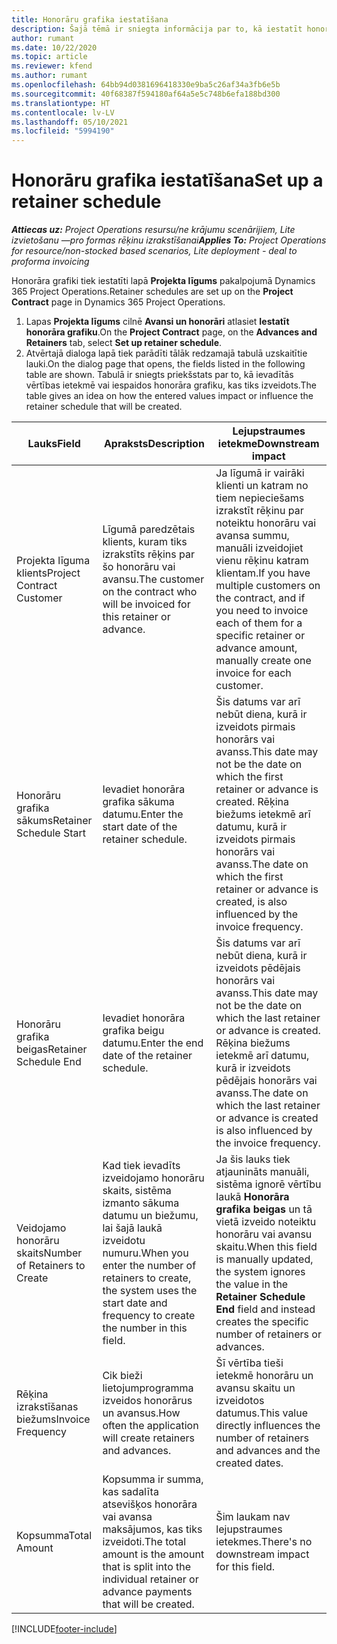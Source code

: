 ```yaml
---
title: Honorāru grafika iestatīšana
description: Šajā tēmā ir sniegta informācija par to, kā iestatīt honorāra grafiku risinājumā Project Operations.
author: rumant
ms.date: 10/22/2020
ms.topic: article
ms.reviewer: kfend
ms.author: rumant
ms.openlocfilehash: 64bb94d0381696418330e9ba5c26af34a3fb6e5b
ms.sourcegitcommit: 40f68387f594180af64a5e5c748b6efa188bd300
ms.translationtype: HT
ms.contentlocale: lv-LV
ms.lasthandoff: 05/10/2021
ms.locfileid: "5994190"
---
```

# <a name="set-up-a-retainer-schedule"></a><span data-ttu-id="82055-103">Honorāru grafika iestatīšana</span><span class="sxs-lookup"><span data-stu-id="82055-103">Set up a retainer schedule</span></span>

<span data-ttu-id="82055-104">_**Attiecas uz:** Project Operations resursu/ne krājumu scenārijiem, Lite izvietošanu —pro formas rēķinu izrakstīšanai_</span><span class="sxs-lookup"><span data-stu-id="82055-104">_**Applies To:** Project Operations for resource/non-stocked based scenarios, Lite deployment - deal to proforma invoicing_</span></span>

<span data-ttu-id="82055-105">Honorāra grafiki tiek iestatīti lapā **Projekta līgums** pakalpojumā Dynamics 365 Project Operations.</span><span class="sxs-lookup"><span data-stu-id="82055-105">Retainer schedules are set up on the **Project Contract** page in Dynamics 365 Project Operations.</span></span>

1. <span data-ttu-id="82055-106">Lapas **Projekta līgums** cilnē **Avansi un honorāri** atlasiet **Iestatīt honorāra grafiku**.</span><span class="sxs-lookup"><span data-stu-id="82055-106">On the **Project Contract** page, on the **Advances and Retainers** tab, select **Set up retainer schedule**.</span></span>
2. <span data-ttu-id="82055-107">Atvērtajā dialoga lapā tiek parādīti tālāk redzamajā tabulā uzskaitītie lauki.</span><span class="sxs-lookup"><span data-stu-id="82055-107">On the dialog page that opens, the fields listed in the following table are shown.</span></span> <span data-ttu-id="82055-108">Tabulā ir sniegts priekšstats par to, kā ievadītās vērtības ietekmē vai iespaidos honorāra grafiku, kas tiks izveidots.</span><span class="sxs-lookup"><span data-stu-id="82055-108">The table gives an idea on how the entered values impact or influence the retainer schedule that will be created.</span></span>

| <span data-ttu-id="82055-109">Lauks</span><span class="sxs-lookup"><span data-stu-id="82055-109">Field</span></span> | <span data-ttu-id="82055-110">Apraksts</span><span class="sxs-lookup"><span data-stu-id="82055-110">Description</span></span> | <span data-ttu-id="82055-111">Lejupstraumes ietekme</span><span class="sxs-lookup"><span data-stu-id="82055-111">Downstream impact</span></span> |
| --- | --- | --- |
| <span data-ttu-id="82055-112">Projekta līguma klients</span><span class="sxs-lookup"><span data-stu-id="82055-112">Project Contract Customer</span></span> | <span data-ttu-id="82055-113">Līgumā paredzētais klients, kuram tiks izrakstīts rēķins par šo honorāru vai avansu.</span><span class="sxs-lookup"><span data-stu-id="82055-113">The customer on the contract who will be invoiced for this retainer or advance.</span></span> | <span data-ttu-id="82055-114">Ja līgumā ir vairāki klienti un katram no tiem nepieciešams izrakstīt rēķinu par noteiktu honorāru vai avansa summu, manuāli izveidojiet vienu rēķinu katram klientam.</span><span class="sxs-lookup"><span data-stu-id="82055-114">If you have multiple customers on the contract, and if you need to invoice each of them for a specific retainer or advance amount, manually create one invoice for each customer.</span></span> |
| <span data-ttu-id="82055-115">Honorāru grafika sākums</span><span class="sxs-lookup"><span data-stu-id="82055-115">Retainer Schedule Start</span></span> | <span data-ttu-id="82055-116">Ievadiet honorāra grafika sākuma datumu.</span><span class="sxs-lookup"><span data-stu-id="82055-116">Enter the start date of the retainer schedule.</span></span> | <span data-ttu-id="82055-117">Šis datums var arī nebūt diena, kurā ir izveidots pirmais honorārs vai avanss.</span><span class="sxs-lookup"><span data-stu-id="82055-117">This date may not be the date on which the first retainer or advance is created.</span></span> <span data-ttu-id="82055-118">Rēķina biežums ietekmē arī datumu, kurā ir izveidots pirmais honorārs vai avanss.</span><span class="sxs-lookup"><span data-stu-id="82055-118">The date on which the first retainer or advance is created, is also influenced by the invoice frequency.</span></span> |
| <span data-ttu-id="82055-119">Honorāru grafika beigas</span><span class="sxs-lookup"><span data-stu-id="82055-119">Retainer Schedule End</span></span> | <span data-ttu-id="82055-120">Ievadiet honorāra grafika beigu datumu.</span><span class="sxs-lookup"><span data-stu-id="82055-120">Enter the end date of the retainer schedule.</span></span> | <span data-ttu-id="82055-121">Šis datums var arī nebūt diena, kurā ir izveidots pēdējais honorārs vai avanss.</span><span class="sxs-lookup"><span data-stu-id="82055-121">This date may not be the date on which the last retainer or advance is created.</span></span> <span data-ttu-id="82055-122">Rēķina biežums ietekmē arī datumu, kurā ir izveidots pēdējais honorārs vai avanss.</span><span class="sxs-lookup"><span data-stu-id="82055-122">The date on which the last retainer or advance is created is also influenced by the invoice frequency.</span></span> |
| <span data-ttu-id="82055-123">Veidojamo honorāru skaits</span><span class="sxs-lookup"><span data-stu-id="82055-123">Number of Retainers to Create</span></span> | <span data-ttu-id="82055-124">Kad tiek ievadīts izveidojamo honorāru skaits, sistēma izmanto sākuma datumu un biežumu, lai šajā laukā izveidotu numuru.</span><span class="sxs-lookup"><span data-stu-id="82055-124">When you enter the number of retainers to create, the system uses the start date and frequency to create the number in this field.</span></span> | <span data-ttu-id="82055-125">Ja šis lauks tiek atjaunināts manuāli, sistēma ignorē vērtību laukā **Honorāra grafika beigas** un tā vietā izveido noteiktu honorāru vai avansu skaitu.</span><span class="sxs-lookup"><span data-stu-id="82055-125">When this field is manually updated, the system ignores the value in the **Retainer Schedule End** field and instead creates the specific number of retainers or advances.</span></span> |
| <span data-ttu-id="82055-126">Rēķina izrakstīšanas biežums</span><span class="sxs-lookup"><span data-stu-id="82055-126">Invoice Frequency</span></span> | <span data-ttu-id="82055-127">Cik bieži lietojumprogramma izveidos honorārus un avansus.</span><span class="sxs-lookup"><span data-stu-id="82055-127">How often the application will create retainers and advances.</span></span> | <span data-ttu-id="82055-128">Šī vērtība tieši ietekmē honorāru un avansu skaitu un izveidotos datumus.</span><span class="sxs-lookup"><span data-stu-id="82055-128">This value directly influences the number of retainers and advances and the created dates.</span></span> |
| <span data-ttu-id="82055-129">Kopsumma</span><span class="sxs-lookup"><span data-stu-id="82055-129">Total Amount</span></span> | <span data-ttu-id="82055-130">Kopsumma ir summa, kas sadalīta atsevišķos honorāra vai avansa maksājumos, kas tiks izveidoti.</span><span class="sxs-lookup"><span data-stu-id="82055-130">The total amount is the amount that is split into the individual retainer or advance payments that will be created.</span></span> | <span data-ttu-id="82055-131">Šim laukam nav lejupstraumes ietekmes.</span><span class="sxs-lookup"><span data-stu-id="82055-131">There's no downstream impact for this field.</span></span> |


[!INCLUDE[footer-include](../../includes/footer-banner.md)]